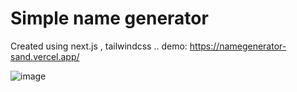 # Simple name generator 

Created using next.js , tailwindcss ..
demo: https://namegenerator-sand.vercel.app/

![image](https://user-images.githubusercontent.com/20253418/145710452-e5a0e074-1884-43ca-adf5-105600abf5e2.png)
